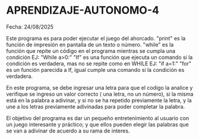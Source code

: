 # APRENDIZAJE-AUTONOMO-4

Fecha: 24/08/2025

Este programa es para poder ejecutar el juego del ahorcado.
"print" es la función de impresión en pantalla de un texto o número.
"while" es la función que repite un código en el programa mientras se cumpla una condición EJ: "While a>0:"
"If" es una función que ejecuta un comando si la condición es verdadera, mas no se repite como en WHILE EJ: "if a=1:"
"for" es un función parecida a If, igual cumple una comando si la condición es verdadera.

En este programa, se debe ingresar una letra para que el codigo la analice y verifique se ingreso un valor correcto ( una letra, no un número), si la misma está en la palabra a adivinar, y si no se ha repetido previamente la letra, y la une a los letras previamente adivinadas para poder completar la palabra.

El objetivo del programa es dar un pequeño entretenimiento al usuario con un juego interesante y práctico; y que ellos pueden elegir las palabras que se van a adivinar de acuerdo a su rama de interes. 
